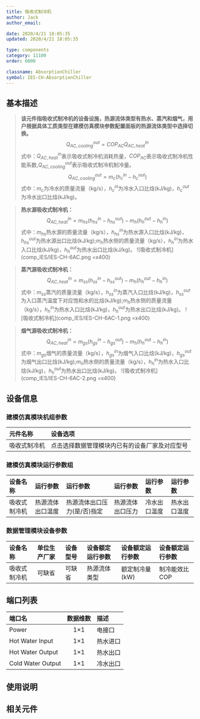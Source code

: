 ```yaml
---
title: 吸收式制冷机
author: Jack
author_email:

date: 2020/4/21 18:05:35
updated: 2020/4/21 18:05:35

type: components
category: 11100
order: 6000

classname: AbsorptionChiller
symbol: IES-CH-AbsorptionChiller
---
```

## 基本描述

> **该元件指吸收式制冷机的设备设施，热源流体类型有热水、蒸汽和烟气，用户根据具体工质类型在建模仿真模块参数配置面板的热源流体类型中选择切换。**
> $$Q_{AC,cooling}^{out} = COP_{AC}Q_{AC,heat}^{in}$$
> 式中：$Q_{AC,heat}^{in}$表示吸收式制冷机消耗热量，$COP_{AC}$表示吸收式制冷机性能系数,$Q_{AC,cooling}^{out}$表示吸收式制冷机制冷量。
> $$Q_{AC,cooling}^{out} = m_c(h_c^{in}-h_c^{out})$$
> 式中：$m_c$为冷水的质量流量（kg/s），$h_c^{in}$为冷水入口比焓(kJ/kg)，$h_c^{out}$为冷水出口比焓(kJ/kg)。

> **热水源吸收式制冷机：**
> $$Q_{AC,heat}^{in} = m_{hs}(h_{hs}^{in}-h_{hs}^{out})-m_{h}(h_{h}^{out}-h_{h}^{in})$$
> 式中：$m_{hs}$热水源的质量流量（kg/s），$h_{hs}^{in}$为热水源入口比焓(kJ/kg)，$h_{hs}^{out}$为热水源出口比焓(kJ/kg);$m_{h}$热水侧的质量流量（kg/s），$h_{h}^{in}$为热水入口比焓(kJ/kg)，$h_{h}^{out}$为热水出口比焓(kJ/kg)。
> ![吸收式制冷机](comp_IES/IES-CH-6AC.png =x400)

> **蒸汽源吸收式制冷机：**
> $$Q_{AC,heat}^{in} = m_{ss}(h_{ss}^{in}-h_{ss}^{out})-m_{h}(h_{h}^{out}-h_{h}^{in})$$
> 式中：$m_{ss}$蒸汽的质量流量（kg/s），$h_{ss}^{in}$为蒸汽入口比焓(kJ/kg)，$h_{ss}^{out}$为入口蒸汽温度下对应饱和水的比焓(kJ/kg);$m_{h}$热水侧的质量流量（kg/s），$h_{h}^{in}$为热水入口比焓(kJ/kg)，$h_{h}^{out}$为热水出口比焓(kJ/kg)。
> ![吸收式制冷机](comp_IES/IES-CH-6AC-1.png =x400)

> **烟气源吸收式制冷机：**
> $$Q_{AC,heat}^{in} = m_{gs}(h_{gs}^{in}-h_{gs}^{out})-m_{h}(h_{h}^{out}-h_{h}^{in})$$
> 式中：$m_{gs}$烟气的质量流量（kg/s），$h_{gs}^{in}$为烟气入口比焓(kJ/kg)，$h_{gs}^{out}$为烟气出口比焓(kJ/kg);$m_{h}$热水侧的质量流量（kg/s），$h_{h}^{in}$为热水入口比焓(kJ/kg)，$h_{h}^{out}$为热水出口比焓(kJ/kg)。
> ![吸收式制冷机](comp_IES/IES-CH-6AC-2.png =x400)

## 设备信息

### 建模仿真模块机组参数
| 元件名称 | 设备选项 |
| :--- | :--- |
| 吸收式制冷机 |  点击选择数据管理模块内已有的设备厂家及对应型号 |

### 建模仿真模块运行参数组
| 设备名称 |  运行参数  |  运行参数  |  运行参数  |  运行参数  |  运行参数  |
| :--- | :--- | :--- | :--- | :--- | :--- |
| 吸收式制冷机 |  热源流体出口温度 | 热源流体出口压力(是/否)指定 | 热源流体出口压力 |  冷水出口温度  |  热水出口温度  |

### 数据管理模块设备参数
| 设备名称 | 单位生产厂家 | 设备型号 | 设备额定运行参数 | 设备额定运行参数 | 设备额定运行参数 |
| :--- | :--- | :--- | :--- | :--- | :--- |
| 吸收式制冷机 |  可缺省 | 可缺省 | 热源流体类型  | 额定制冷量(kW) | 制冷能效比COP  |


## 端口列表
| 端口名 | 数据维数 | 描述 |
| :--- | :--:  | :--- |
|  Power  | 1×1  | 电接口  |
|  Hot Water Input | 1×1  | 热水进口  |
|  Hot Water Output | 1×1  | 热水出口  |
|  Cold Water Output | 1×1  | 冷水出口  |


## 使用说明



## 相关元件